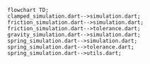 <!---
Generated by https://github.com/polina-c/layerlens
-->

```mermaid
flowchart TD;
clamped_simulation.dart-->simulation.dart;
friction_simulation.dart-->simulation.dart;
friction_simulation.dart-->tolerance.dart;
gravity_simulation.dart-->simulation.dart;
spring_simulation.dart-->simulation.dart;
spring_simulation.dart-->tolerance.dart;
spring_simulation.dart-->utils.dart;
```


